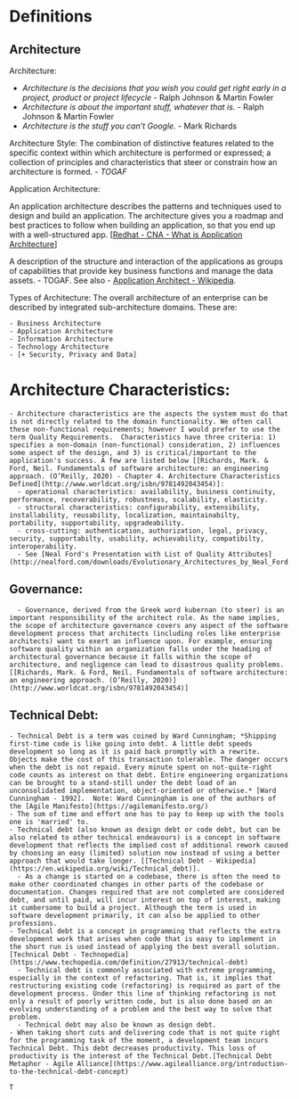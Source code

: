 # Definitions
## Architecture

Architecture:
- *Architecture is the decisions that you wish you could get right early in a project, product or project lifecycle* - Ralph Johnson & Martin Fowler
- *Architecture is about the important stuff, whatever that is.* - Ralph Johnson & Martin Fowler
- *Architecture is the stuff you can’t Google.* - Mark Richards


Architecture Style: The combination of distinctive features related to the specific context within which architecture is performed or expressed; a collection of principles and characteristics that steer or constrain how an architecture is formed. - *TOGAF*

Application Architecture:

An application architecture describes the patterns and techniques used to design and build an application. The architecture gives you a roadmap and best practices to follow when building an application, so that you end up with a well-structured app. [[Redhat - CNA - What is Application Architecture](https://www.redhat.com/en/topics/cloud-native-apps/what-is-an-application-architecture)]

A description of the structure and interaction of the applications as groups of capabilities that provide key business functions and manage the data assets. - TOGAF.   See also   - [Application Architect - Wikipedia](https://en.wikipedia.org/wiki/Applications_architecture#Application_architect).


Types of Architecture:
The overall architecture of an enterprise can be described by integrated sub-architecture domains. These are:

    - Business Architecture
    - Application Architecture
    - Information Architecture
    - Technology Architecture
    - [+ Security, Privacy and Data]

# Architecture Characteristics:  

    - Architecture characteristics are the aspects the system must do that is not directly related to the domain functionality. We often call these non-functional requirements; however I would prefer to use the term Quality Requirements.  Characteristics have three criteria: 1) specifies a non-domain (non-functional) consideration, 2) influences some aspect of the design, and 3) is critical/important to the application's success. A few are listed below [[Richards, Mark. & Ford, Neil. Fundamentals of software architecture: an engineering approach. (O’Reilly, 2020) - Chapter 4. Architecture Characteristics Defined](http://www.worldcat.org/isbn/9781492043454)]:
      - operational characteristics: availability, business continuity, performance, recoverability, robustness, scalability, elasticity.
      - structural characteristics: configurability, extensibility, installability, reusability, localization, maintainabilty, portability, supportability, upgradeability.
      - cross-cutting: authentication, authorization, legal, privacy, security, supportabilty, usability, achievability, compatibilty, interoperability.
      - See [Neal Ford's Presentation with List of Quality Attributes](http://nealford.com/downloads/Evolutionary_Architectures_by_Neal_Ford.pdf)

## Governance:
      - Governance, derived from the Greek word kubernan (to steer) is an important responsibility of the architect role. As the name implies, the scope of architecture governance covers any aspect of the software development process that architects (including roles like enterprise architects) want to exert an influence upon. For example, ensuring software quality within an organization falls under the heading of architectural governance because it falls within the scope of architecture, and negligence can lead to disastrous quality problems. [[Richards, Mark. & Ford, Neil. Fundamentals of software architecture: an engineering approach. (O’Reilly, 2020)](http://www.worldcat.org/isbn/9781492043454)]


## Technical Debt:
    - Technical Debt is a term was coined by Ward Cunningham; *Shipping first-time code is like going into debt. A little debt speeds development so long as it is paid back promptly with a rewrite. Objects make the cost of this transaction tolerable. The danger occurs when the debt is not repaid. Every minute spent on not-quite-right code counts as interest on that debt. Entire engineering organizations can be brought to a stand-still under the debt load of an unconsolidated implementation, object-oriented or otherwise.* [Ward Cunningham - 1992].  Note: Ward Cunningham is one of the authors of the [Agile Manifesto](https://agilemanifesto.org/)
    - The sum of time and effort one has to pay to keep up with the tools one is 'married' to.
    - Technical debt (also known as design debt or code debt, but can be also related to other technical endeavours) is a concept in software development that reflects the implied cost of additional rework caused by choosing an easy (limited) solution now instead of using a better approach that would take longer. [[Technical Debt - Wikipedia](https://en.wikipedia.org/wiki/Technical_debt)].
      - As a change is started on a codebase, there is often the need to make other coordinated changes in other parts of the codebase or documentation. Changes required that are not completed are considered debt, and until paid, will incur interest on top of interest, making it cumbersome to build a project. Although the term is used in software development primarily, it can also be applied to other professions.
    - Technical debt is a concept in programming that reflects the extra development work that arises when code that is easy to implement in the short run is used instead of applying the best overall solution.[Technical Debt - Technopedia](https://www.techopedia.com/definition/27913/technical-debt)
      - Technical debt is commonly associated with extreme programming, especially in the context of refactoring. That is, it implies that restructuring existing code (refactoring) is required as part of the development process. Under this line of thinking refactoring is not only a result of poorly written code, but is also done based on an evolving understanding of a problem and the best way to solve that problem.
      - Technical debt may also be known as design debt.
    - When taking short cuts and delivering code that is not quite right for the programming task of the moment, a development team incurs Technical Debt. This debt decreases productivity. This loss of productivity is the interest of the Technical Debt.[Technical Debt Metaphor - Agile Alliance](https://www.agilealliance.org/introduction-to-the-technical-debt-concept)

    T
